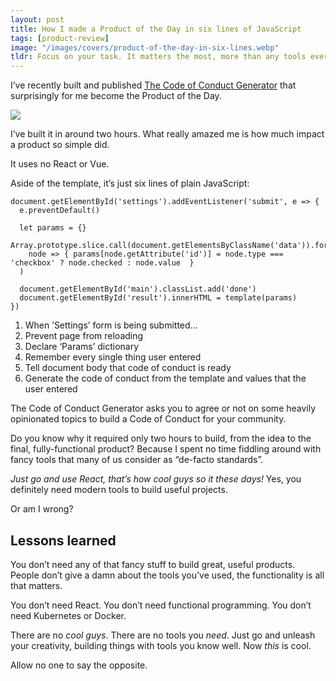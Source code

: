 ```yaml
---
layout: post
title: How I made a Product of the Day in six lines of JavaScript
tags: [product-review]
image: "/images/covers/product-of-the-day-in-six-lines.webp"
tldr: Focus on your task. It matters the most, more than any tools ever will.
---
```


I’ve recently built and published [The Code of Conduct Generator](https://www.producthunt.com/posts/the-code-of-conduct-generator) that surprisingly for me become the Product of the Day.

![](/blog/images/content/yHfSbD9.jpg)

I’ve built it in around two hours. What really amazed me is how much impact a product so simple did.

It uses no React or Vue.

Aside of the template, it’s just six lines of plain JavaScript:

```
document.getElementById('settings').addEventListener('submit', e => {
  e.preventDefault()

  let params = {}
  Array.prototype.slice.call(document.getElementsByClassName('data')).forEach(
    node => { params[node.getAttribute('id')] = node.type === 'checkbox' ? node.checked : node.value  }
  )

  document.getElementById('main').classList.add('done')
  document.getElementById('result').innerHTML = template(params)
})
```

1. When ’Settings’ form is being submitted…
2. Prevent page from reloading
3. Declare ‘Params’ dictionary
4. Remember every single thing user entered
5. Tell document body that code of conduct is ready
6. Generate the code of conduct from the template and values that the user entered

The Code of Conduct Generator asks you to agree or not on some heavily opinionated topics to build a Code of Conduct for your community.

Do you know why it required only two hours to build, from the idea to the final, fully-functional product? Because I spent no time fiddling around with fancy tools that many of us consider as “de-facto standards”.

_Just go and use React, that’s how cool guys so it these days!_ Yes, you definitely need modern tools to build useful projects.

Or am I wrong?

## Lessons learned

You don’t need any of that fancy stuff to build great, useful products. People don’t give a damn about the tools you’ve used, the functionality is all that matters.

You don’t need React. You don’t need functional programming. You don’t need Kubernetes or Docker.

There are no _cool guys_. There are no tools you _need_. Just go and unleash your creativity, building things with tools you know well. Now _this_ is cool.

Allow no one to say the opposite.
